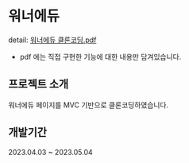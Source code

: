 # 워너에듀
detail: [워너에듀 클론코딩.pdf](https://github.com/jisuyoun/SemiEdu/files/11833004/default.pdf)
* pdf 에는 직접 구현한 기능에 대한 내용만 담겨있습니다.

## 프로젝트 소개
워너에듀 페이지를 MVC 기반으로 클론코딩하였습니다.

## 개발기간
2023.04.03 ~ 2023.05.04
